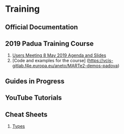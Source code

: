# Training

## Official Documentation

## 2019 Padua Training Course

1. [Users Meeting 8 May 2019 Agenda and Slides](https://sites.google.com/view/marte2usersmeeting/home)
1. [Code and examples for the course] (https://vcis-gitlab.f4e.europa.eu/aneto/MARTe2-demos-padova)

## Guides in Progress

## YouTube Tutorials

## Cheat Sheets

1. [Types](CheatSheet-Types.md)


